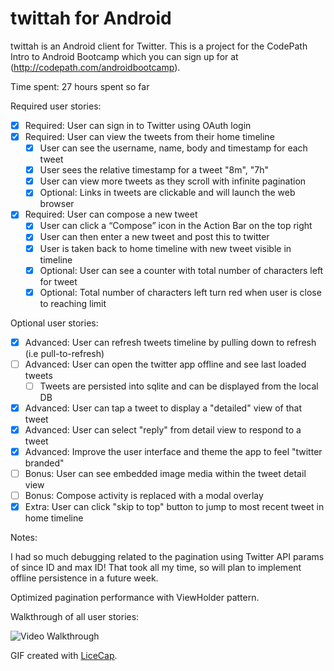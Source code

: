 # twittah for Android

twittah is an Android client for Twitter. This is a project for the CodePath Intro to Android Bootcamp which you can sign up for at (http://codepath.com/androidbootcamp).


Time spent: 27 hours spent so far

Required user stories:

 * [x] Required: User can sign in to Twitter using OAuth login
 * [x] Required: User can view the tweets from their home timeline
    * [x] User can see the username, name, body and timestamp for each tweet
    * [x] User sees the relative timestamp for a tweet "8m", "7h"
    * [x] User can view more tweets as they scroll with infinite pagination
    * [x] Optional: Links in tweets are clickable and will launch the web browser
 * [x] Required: User can compose a new tweet
    * [x] User can click a “Compose” icon in the Action Bar on the top right
    * [x] User can then enter a new tweet and post this to twitter
    * [x] User is taken back to home timeline with new tweet visible in timeline
    * [x] Optional: User can see a counter with total number of characters left for tweet
    * [x] Optional: Total number of characters left turn red when user is close to reaching limit

Optional user stories:
 * [x] Advanced: User can refresh tweets timeline by pulling down to refresh (i.e pull-to-refresh)
 * [ ] Advanced: User can open the twitter app offline and see last loaded tweets
    * [ ] Tweets are persisted into sqlite and can be displayed from the local DB
 * [x] Advanced: User can tap a tweet to display a "detailed" view of that tweet
 * [x] Advanced: User can select "reply" from detail view to respond to a tweet
 * [x] Advanced: Improve the user interface and theme the app to feel "twitter branded"
 * [ ] Bonus: User can see embedded image media within the tweet detail view
 * [ ] Bonus: Compose activity is replaced with a modal overlay
 * [x] Extra: User can click "skip to top" button to jump to most recent tweet in home timeline

Notes:

I had so much debugging related to the pagination using Twitter API params of since ID and max ID!
That took all my time, so will plan to implement offline persistence in a future week.

Optimized pagination performance with ViewHolder pattern.

Walkthrough of all user stories:

![Video Walkthrough](anim_twittah.gif)

GIF created with [LiceCap](http://www.cockos.com/licecap/).
